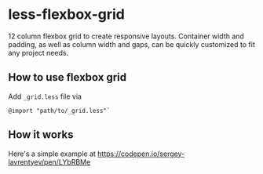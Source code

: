 # less-flexbox-grid

12 column flexbox grid to create responsive layouts. Container width and padding, as well as column width and gaps, can be quickly customized to fit any project needs.

## How to use flexbox grid

Add `_grid.less` file via 
``` less
@import "path/to/_grid.less"`  
```

## How it works

Here's a simple example at https://codepen.io/sergey-lavrentyev/pen/LYbRBMe
